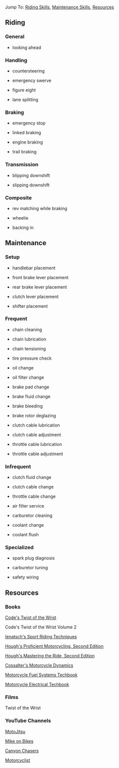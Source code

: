 Jump To: [Riding Skills](#riding), [Maintenance Skills](#maintenance), [Resources](#resources)

<h2 id="riding">Riding</h2>

### General

- looking ahead

### Handling

- countersteering

- emergency swerve

- figure eight

- lane splitting

### Braking

- emergency stop

- linked braking

- engine braking

- trail braking

### Transmission

- blipping downshift

- slipping downshift

### Composite

- rev matching while braking

- wheelie

- backing in

<h2 id="maintenance">Maintenance</h2>

### Setup

- handlebar placement

- front brake lever placement

- rear brake lever placement

- clutch lever placement

- shifter placement

### Frequent

- chain cleaning

- chain lubrication

- chain tensioning

- tire pressure check

- oil change

- oil filter change

- brake pad change

- brake fluid change

- brake bleeding

- brake rotor deglazing

- clutch cable lubrication

- clutch cable adjustment

- throttle cable lubrication

- throttle cable adjustment

### Infrequent

- clutch fluid change

- clutch cable change

- throttle cable change

- air filter service

- carburetor cleaning

- coolant change

- coolant flush

### Specialized

- spark plug diagnosis

- carburetor tuning

- safety wiring

<h2 id="resources">Resources</h2>

### Books

[Code's Twist of the Wrist](https://lccn.loc.gov/82073771)

Code's Twist of the Wrist Volume 2

[Ienatsch's Sport Riding Techniques](https://lccn.loc.gov/2003100263)

[Hough's Proficient Motorcycling, Second Edition](https://lccn.loc.gov/2007035379)

[Hough's Mastering the Ride, Second Edition](https://lccn.loc.gov/2012000847)

[Cossalter's Motorcycle Dynamics](https://lccn.loc.gov/2002106290)

[Motorcycle Fuel Systems Techbook](https://lccn.loc.gov/98075324)

[Motorcycle Electrical Techbook](https://lccn.loc.gov/98071630)

### Films

Twist of the Wrist

### YouTube Channels

[MotoJitsu](https://www.youtube.com/channel/UC0FFFneMi9GwRHUsuBjM0jA)

[Mike on Bikes](https://www.youtube.com/channel/UC3s6-k8S8pX2JzeRzYS24UQ)

[Canyon Chasers](https://www.youtube.com/user/canyonchaser)

[Motorcyclist](https://www.youtube.com/user/MotorcyclistMag)
